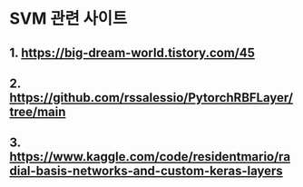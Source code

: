 # SVM 관련 사이트 
## 1. https://big-dream-world.tistory.com/45
## 2. https://github.com/rssalessio/PytorchRBFLayer/tree/main
## 3. https://www.kaggle.com/code/residentmario/radial-basis-networks-and-custom-keras-layers
